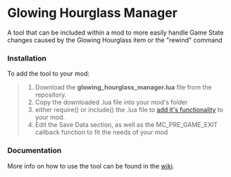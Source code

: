 # Glowing Hourglass Manager
A tool that can be included within a mod to more easily handle Game State changes caused by the Glowing Hourglass item or the "rewind" command

### Installation
To add the tool to your mod:
> 1) Download the **glowing_hourglass_manager.lua** file from the repository.
> 2) Copy the downloaded .lua file into your mod's folder
> 3) either require() or include() the .lua file to [add it's functionality](https://wofsauge.github.io/IsaacDocs/rep/tutorials/Using-Additional-Lua-Files.html) to your mod.
> 4) Edit the Save Data section, as well as the MC_PRE_GAME_EXIT callback function to fit the needs of your mod

### Documentation
More info on how to use the tool can be found in the [wiki](https://github.com/Guantol-Lemat/Isaac.Glowing-Hourglass-Manager/wiki).